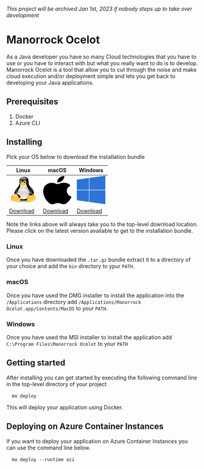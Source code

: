 _This project will be archived Jan 1st, 2023 if nobody steps up to take over development_

# Manorrock Ocelot

As a Java developer you have so many Cloud technologies that you have to use or
you  have to interact with but what you really want to do is to develop. 
Manorrock Ocelot is a tool that allow you to cut through the noise and make 
cloud execution and/or deployment simple and lets you get back to developing
your Java applications.

## Prerequisites

1. Docker
1. Azure CLI

## Installing

Pick your OS below to download the installation bundle

| Linux | macOS | Windows |
|-------|-------|---------|
|<a href="https://repo1.maven.org/maven2/com/manorrock/ocelot/ocelot-cli-linux/"><img src="doc/images/logo-linux.png" height="75" width="75"></a>       |<a href="https://repo1.maven.org/maven2/com/manorrock/ocelot/ocelot-cli-macos/"><img src="doc/images/logo-apple.svg" height="75" width="75"></a>       |<a href="https://repo1.maven.org/maven2/com/manorrock/ocelot/ocelot-cli-windows/"><img src="doc/images/logo-windows.png" height="75" width="75"></a>|
| <a href="https://repo1.maven.org/maven2/com/manorrock/ocelot/ocelot-cli-linux/">Download</a> | <a href="https://repo1.maven.org/maven2/com/manorrock/ocelot/ocelot-cli-macos/">Download</a> | <a href="https://repo1.maven.org/maven2/com/manorrock/ocelot/ocelot-cli-windows/">Download</a> |

Note the links above will always take you to the top-level download location. Please click on the latest version available to get to the installation bundle.

### Linux

Once you have downloaded the `.tar.gz` bundle extract it to a directory of your choice and add the `bin` directory to ypur `PATH`.

### macOS

Once you have used the DMG installer to install the application into the `/Applications` directory add `/Applications/Manorrock Ocelot.app/Contents/MacOS` to your `PATH`.

### Windows

Once you have used the MSI installer to install the application add `C:\Program Files\Manorrock Ocelot` to your `PATH`

## Getting started

After installing you can get started by executing the following command line in the top-level directory of your project

```shell
  mo deploy
```

This will deploy your application using Docker.

## Deploying on Azure Container Instances

If you want to deploy your application on Azure Container Instances you can use the command line below.

```shell
  mo deploy --runtime aci
```
